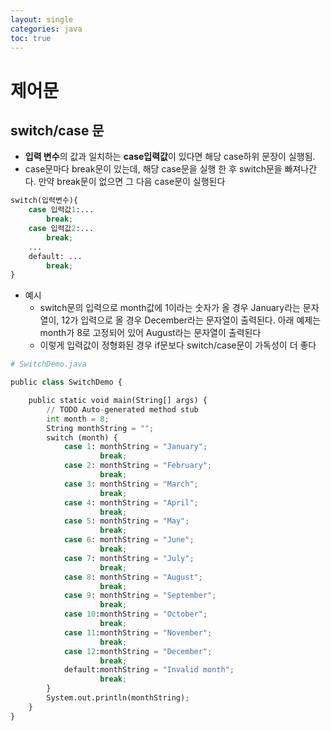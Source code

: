 ```yaml
---
layout: single
categories: java
toc: true
---
```


# 제어문
## switch/case 문
- **입력 변수**의 값과 일치하는 **case입력값**이 있다면 해당 case하위 문장이 실행됨.
- case문마다 break문이 있는데, 해당 case문을 실행 한 후 switch문을 빠져나간다. 만약 break문이 없으면 그 다음 case문이 실행된다


```python
switch(입력변수){
    case 입력값1:...
        break;
    case 입력값2:...
        break;
    ...
    default: ...
        break;
}
```

- 예시   
    - switch문의 입력으로 month값에 1이라는 숫자가 올 경우 January라는 문자열이, 12가 입력으로 올 경우 December라는 문자열이 출력된다.
    아래 예제는 month가 8로 고정되어 있어 August라는 문자열이 출력된다
    - 이렇게 입력값이 정형화된 경우 if문보다 switch/case문이 가독성이 더 좋다


```python
# SwitchDemo.java

public class SwitchDemo {

	public static void main(String[] args) {
		// TODO Auto-generated method stub
		int month = 8;
		String monthString = "";
		switch (month) {
			case 1: monthString = "January";
					break;
			case 2: monthString = "February";
					break;
			case 3: monthString = "March";
					break;
			case 4: monthString = "April";
					break;
			case 5: monthString = "May";
					break;
			case 6: monthString = "June";
					break;
			case 7: monthString = "July";
					break;
			case 8: monthString = "August";
					break;
			case 9: monthString = "September";
					break;
			case 10:monthString = "October";
					break;
			case 11:monthString = "November";
					break;
			case 12:monthString = "December";
					break;
			default:monthString = "Invalid month";
					break;		
		}
		System.out.println(monthString);
	}
}
```

